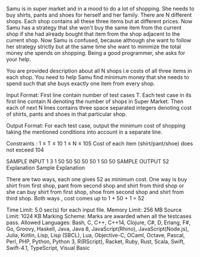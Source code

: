 Samu is in super market and in a mood to do a lot of shopping. She needs to buy shirts, pants and shoes for herself and her family. There are N different shops. Each shop contains all these three items but at different prices. Now Samu has a strategy that she won't buy the same item from the current shop if she had already bought that item from the shop adjacent to the current shop.
Now Samu is confused, because although she want to follow her strategy strictly but at the same time she want to minimize the total money she spends on shopping. Being a good programmer, she asks for your help.

You are provided description about all N shops i.e costs of all three items in each shop. You need to help Samu find minimum money that she needs to spend such that she buys exactly one item from every shop.

Input Format: 
First line contain number of test cases T. Each test case in its first line contain N denoting the number of shops in Super Market. Then each of next N lines contains three space separated integers denoting cost of shirts, pants and shoes in that particular shop.

Output Format:
For each test case, output the minimum cost of shopping taking the mentioned conditions into account in a separate line.

Constraints :
1 ≤ T ≤ 10 
1 ≤ N ≤ 105
Cost of each item (shirt/pant/shoe) does not exceed 104

SAMPLE INPUT 
1
3
1 50 50
50 50 50
1 50 50
SAMPLE OUTPUT 
52
Explanation
Sample Explanation

There are two ways, each one gives 52 as minimum cost. One way is buy shirt from first shop, pant from second shop and shirt from third shop or she can buy shirt from first shop, shoe from second shop and shirt from third shop. Both ways , cost comes up to 1 + 50 + 1 = 52

Time Limit:	5.0 sec(s) for each input file.
Memory Limit:	256 MB
Source Limit:	1024 KB
Marking Scheme:	Marks are awarded when all the testcases pass.
Allowed Languages:	Bash, C, C++, C++14, Clojure, C#, D, Erlang, F#, Go, Groovy, Haskell, Java, Java 8, JavaScript(Rhino), JavaScript(Node.js), Julia, Kotlin, Lisp, Lisp (SBCL), Lua, Objective-C, OCaml, Octave, Pascal, Perl, PHP, Python, Python 3, R(RScript), Racket, Ruby, Rust, Scala, Swift, Swift-4.1, TypeScript, Visual Basic
